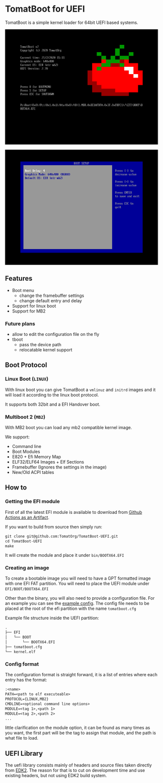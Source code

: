 # TomatBoot for UEFI

TomatBoot is a simple kernel loader for 64bit UEFI based systems.

![Main Menu](screenshots/mainmenu.png)

![Setup Menu](screenshots/setupmenu.png)

## Features

* Boot menu
	* change the framebuffer settings
	* change default entry and delay
* Support for linux boot
* Support for MB2

### Future plans
* allow to edit the configuration file on the fly
* tboot
    * pass the device path
    * relocatable kernel support

## Boot Protocol
### Linux Boot (`LINUX`)
With linux boot you can give TomatBoot a `vmlinuz` and `initrd` images and it will load it according to the linux 
boot protocol.

It supports both 32bit and a EFI Handover boot.

### Multiboot 2 (`MB2`)
With MB2 boot you can load any mb2 compatible kernel image.

We support:
* Command line
* Boot Modules
* E820 + Efi Memory Map
* ELF32/ELF64 Images + Elf Sections
* Framebuffer (Ignores the settings in the image)
* New/Old ACPI tables

## How to
### Getting the EFI module
First of all the latest EFI module is available to download from [Github Actions as an Artifact](https://github.com/TomatOrg/TomatBoot-UEFI/actions?query=workflow%3ATomatBoot-UEFI).

If you want to build from source then simply run:
```shell script
git clone git@github.com:TomatOrg/TomatBoot-UEFI.git
cd TomatBoot-UEFI
make
```

It will create the module and place it under `bin/BOOTX64.EFI`

### Creating an image
To create a bootable image you will need to have a GPT formatted image with one EFI FAT partition. You will 
need to place the UEFI module under `EFI/BOOT/BOOTX64.EFI` 

Other than the binary, you will also need to provide a configuration file. For an example you can see the 
[example config](config/example.cfg). The config file needs to be placed at the root of the efi partition 
with the name `tomatboot.cfg`


Example file structure inside the UEFI partition:
```
.
├── EFI
│   └── BOOT
│       └── BOOTX64.EFI
├── tomatboot.cfg
└── kernel.elf
```

### Config format
The configuration format is straight forward, it is a list of entries where each entry has the format:
```
:<name>
PATH=<path to elf executeable>
PROTOCOL={LINUX,MB2}
CMDLINE=<optional command line options>
MODULE=<tag 1>,<path 1>
MODULE=<tag 2>,<path 2>
...
```

little clarification on the module option, it can be found as many times as you want, the first part will be the tag to
assign that module, and the path is what file to load.

## UEFI Library

The uefi library consists mainly of headers and source files taken directly from [EDK2](https://github.com/tianocore/edk2). 
The reason for that is to cut on development time and use existing headers, but not using EDK2 build system.
